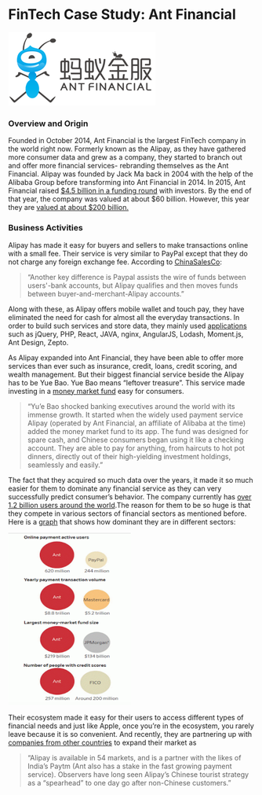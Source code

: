 #                                                                 FinTech Case Study: Ant Financial


![](Ant_Financial_logo.png)

### Overview and Origin
Founded in October 2014, Ant Financial is the largest FinTech company in the world right now. Formerly known as the Alipay, as they have gathered more consumer data and grew as a company, they started to branch out and offer more financial services- rebranding themselves as the Ant Financial. Alipay was founded by Jack Ma back in 2004 with the help of the Alibaba Group before transforming into Ant Financial in 2014. In 2015, Ant Financial raised [$4.5 billion in a funding round](https://blogs.wsj.com/briefly/2016/04/26/5-things-to-know-about-chinas-ant-financial/) with investors. By the end of that year, the company was valued at about $60 billion. However, this year they are [valued at about $200 billion.](https://www.reuters.com/article/us-ant-financial-valuation-exclusive/exclusive-chinas-ant-aims-for-200-billion-price-tag-in-private-share-sales-sources-idUSKBN1ZG1C6)


### Business Activities
Alipay has made it easy for buyers and sellers to make transactions online with a small fee. Their service is very similar to PayPal except that they do not charge any foreign exchange fee. According to [ChinaSalesCo](https://www.chinasalesco.com/services/exporter-tips/110-how-does-alipay-compare-with-paypal):
>“Another key difference is Paypal assists the wire of funds between users'-bank accounts, but Alipay qualifies and then moves funds between buyer-and-merchant-Alipay accounts.”

Along with these, as Alipay offers mobile wallet and touch pay, they have eliminated the need for cash for almost all the everyday transactions. In order to build such services and store data, they mainly used [applications](https://stackshare.io/alipay/alipay) such as jQuery, PHP, React, JAVA, nginx, AngularJS, Lodash, Moment.js, Ant Design, Zepto.

As Alipay expanded into Ant Financial, they have been able to offer more services than ever such as insurance, credit, loans, credit scoring, and wealth management. But their biggest financial service beside the Alipay has to be Yue Bao. Yue Bao means “leftover treasure”. This service made investing in a [money market fund](https://qz.com/1791778/ant-financials-yue-bao-is-no-longer-the-worlds-biggest-money-market-fund/) easy for consumers. 
>“Yu’e Bao shocked banking executives around the world with its immense growth. It started when the widely used payment service Alipay (operated by Ant Financial, an affiliate of Alibaba at the time) added the money market fund to its app. The fund was designed for spare cash, and Chinese consumers began using it like a checking account. They are able to pay for anything, from haircuts to hot pot dinners, directly out of their high-yielding investment holdings, seamlessly and easily.”  

The fact that they acquired so much data over the years, it made it so much easier for them to dominate any financial service as they can very successfully predict consumer’s behavior. The company currently has [over 1.2 billion users around the world](https://www.cnbc.com/2019/11/19/ant-financial-no-ipo-timetable-but-plans-to-acquire-more-users-outside-china.html).The reason for them to be so huge is that they compete in various sectors of financial sectors as mentioned before. Here is a [graph](https://textile-future.com/archives/13257) that shows how dominant they are in different sectors:

<img src="screenshot.png" width="250" height="350" alt="">

Their ecosystem made it easy for their users to access different types of financial needs and just like Apple, once you’re in the ecosystem, you rarely leave because it is so convenient. And recently, they are partnering up with [companies from other countries](https://qz.com/1570052/ant-financials-alipay-is-expanding-rapidly-outside-of-china/) to expand their market as 
>“Alipay is available in 54 markets, and is a partner with the likes of India’s Paytm (Ant also has
a stake in the fast growing payment service). Observers have long seen Alipay’s Chinese tourist strategy as a “spearhead” to one day go after non-Chinese customers.” 

